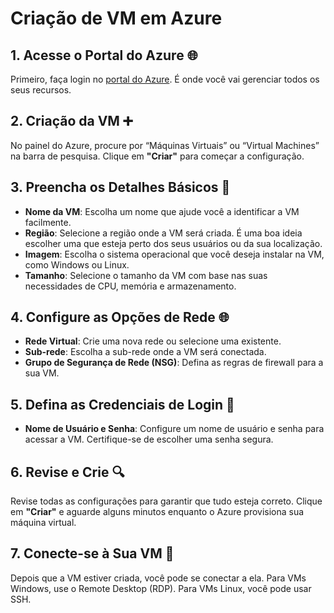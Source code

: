 # Criação de VM em Azure

## 1. Acesse o Portal do Azure 🌐

Primeiro, faça login no [portal do Azure](https://portal.azure.com). É onde você vai gerenciar todos os seus recursos.

## 2. Criação da VM ➕

No painel do Azure, procure por “Máquinas Virtuais” ou “Virtual Machines” na barra de pesquisa. Clique em **"Criar"** para começar a configuração.

## 3. Preencha os Detalhes Básicos 📝

- **Nome da VM**: Escolha um nome que ajude você a identificar a VM facilmente.
- **Região**: Selecione a região onde a VM será criada. É uma boa ideia escolher uma que esteja perto dos seus usuários ou da sua localização.
- **Imagem**: Escolha o sistema operacional que você deseja instalar na VM, como Windows ou Linux.
- **Tamanho**: Selecione o tamanho da VM com base nas suas necessidades de CPU, memória e armazenamento.

## 4. Configure as Opções de Rede 🌐

- **Rede Virtual**: Crie uma nova rede ou selecione uma existente.
- **Sub-rede**: Escolha a sub-rede onde a VM será conectada.
- **Grupo de Segurança de Rede (NSG)**: Defina as regras de firewall para a sua VM.

## 5. Defina as Credenciais de Login 🔑

- **Nome de Usuário e Senha**: Configure um nome de usuário e senha para acessar a VM. Certifique-se de escolher uma senha segura.

## 6. Revise e Crie 🔍

Revise todas as configurações para garantir que tudo esteja correto. Clique em **"Criar"** e aguarde alguns minutos enquanto o Azure provisiona sua máquina virtual.

## 7. Conecte-se à Sua VM 🌟

Depois que a VM estiver criada, você pode se conectar a ela. Para VMs Windows, use o Remote Desktop (RDP). Para VMs Linux, você pode usar SSH.
